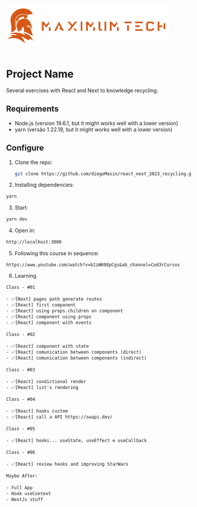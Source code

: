 ![Alt text](https://raw.githubusercontent.com/diegoMasin/landing-maximumtech/master/assets/img/new-logo-mt-01.png)
<br><br>

# Project Name

Several exercises with React and Next to knowledge recycling.

## Requirements

- Node.js (version 19.6.1, but it might works well with a lower version)
- yarn (versão 1.22.19, but it might works well with a lower version)

## Configure

1. Clone the repo:

   ```bash
   git clone https://github.com/diegoMasin/react_next_2023_recycling.git
   ```

2. Installing dependencies:

```bash
yarn
```

3. Start:

```bash
yarn dev
```

4. Open in:

```bash
http://localhost:3000
```

5. Following this course in sequence:

```
https://www.youtube.com/watch?v=b2iWK08pCgs&ab_channel=Cod3rCursos
```

6. Learning

```
Class - #01

- ✅[Next] pages path generate routes
- ✅[React] first component
- ✅[React] using props.children on component
- ✅[React] component using props
- ✅[React] component with events

Class - #02

- ✅[React] component with state
- ✅[React] comunication between components (direct)
- ✅[React] comunication between components (indirect)

Class - #03

- ✅[React] condictional render
- ✅[React] list's rendering

Class - #04

- ✅[React] hooks custom
- ✅[React] call a API https://swapi.dev/

Class - #05

- ✅[React] hooks... useState, useEffect e useCallback

Class - #06

- ✅[React] review hooks and improving StarWars

Maybe After:

- Full App
- Hook useContext
- NextJs stuff
```
